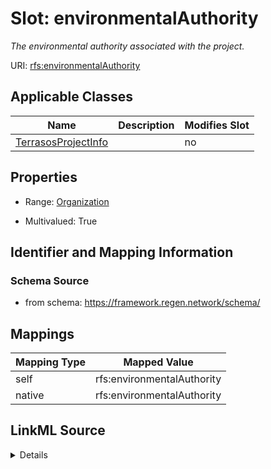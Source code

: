 

# Slot: environmentalAuthority


_The environmental authority associated with the project._





URI: [rfs:environmentalAuthority](https://framework.regen.network/schema/environmentalAuthority)



<!-- no inheritance hierarchy -->





## Applicable Classes

| Name | Description | Modifies Slot |
| --- | --- | --- |
| [TerrasosProjectInfo](TerrasosProjectInfo.md) |  |  no  |







## Properties

* Range: [Organization](Organization.md)

* Multivalued: True





## Identifier and Mapping Information







### Schema Source


* from schema: https://framework.regen.network/schema/




## Mappings

| Mapping Type | Mapped Value |
| ---  | ---  |
| self | rfs:environmentalAuthority |
| native | rfs:environmentalAuthority |




## LinkML Source

<details>
```yaml
name: environmentalAuthority
description: The environmental authority associated with the project.
from_schema: https://framework.regen.network/schema/
rank: 1000
slot_uri: rfs:environmentalAuthority
alias: environmentalAuthority
domain_of:
- TerrasosProjectInfo
range: Organization
multivalued: true
inlined: true
inlined_as_list: true

```
</details>
